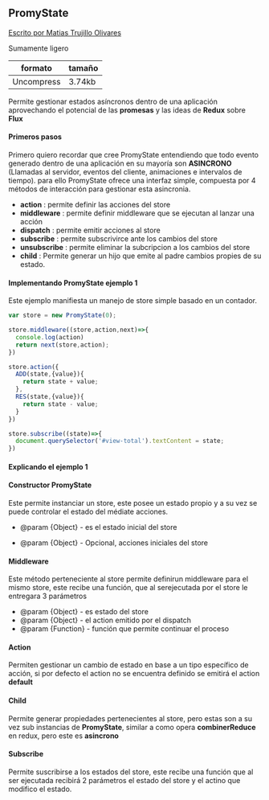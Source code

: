 ## PromyState

[Escrito por Matias Trujillo  Olivares](http://www.upp.cl)	

Sumamente ligero

| formato    | tamaño |
| ---------- | ------ |
| Uncompress | 3.74kb |

Permite gestionar estados asíncronos dentro de una aplicación aprovechando el potencial de las **promesas** y las ideas de  **Redux** sobre **Flux**

#### Primeros pasos

Primero quiero recordar que cree PromyState entendiendo que todo evento generado dentro de una aplicación en su mayoría son **ASINCRONO** (Llamadas al servidor, eventos del cliente, animaciones e intervalos de tiempo). para ello PromyState ofrece una interfaz simple, compuesta por 4 métodos de interacción para gestionar esta asincronia.

* **action**      : permite definir las acciones del store
* **middleware**  : permite definir middleware que se ejecutan al lanzar una acción
* **dispatch**    : permite emitir acciones al store
* **subscribe**   : permite subscrivirce ante los cambios del store
* **unsubscribe** : permite eliminar la subcripcion a los cambios del store
* **child** : Permite generar un hijo que emite al padre cambios propies de su estado.

#### Implementando PromyState ejemplo 1

Este ejemplo manifiesta un manejo de store simple basado en un contador.

```javascript
var store = new PromyState(0);

store.middleware((store,action,next)=>{
  console.log(action)
  return next(store,action);
})

store.action({
  ADD(state,{value}){
    return state + value;
  },
  RES(state,{value}){
    return state - value;
  }
})

store.subscribe((state)=>{
  document.querySelector('#view-total').textContent = state;
})

```
#### Explicando el ejemplo 1

#### Constructor PromyState
Este permite instanciar un store, este posee un estado propio y a su vez se puede controlar el estado del médiate acciones.

* @param {Object}  - es el estado inicial del store


* @param {Object}  - Opcional, acciones iniciales del store 

#### Middleware

Este método perteneciente al store permite definirun middleware para el mismo store, este recibe una función, que al serejecutada por el store le entregara 3 parámetros 

* @param {Object} - es estado del store
* @param {Object} - el action  emitido por el dispatch
* @param {Function} - función que permite continuar el proceso

#### Action

Permiten gestionar un cambio de estado en base a un tipo específico de acción, si por defecto el action no se encuentra definido se emitirá el action **default**

#### Child

Permite generar propiedades pertenecientes al store, pero estas son a su vez sub instancias de **PromyState**, similar a como opera **combinerReduce** en redux, pero este es **asincrono**

#### Subscribe

Permite suscribirse a los estados del store, este recibe una función que al ser ejecutada recibirá 2 parámetros el estado del store y el actino que modifico el estado.